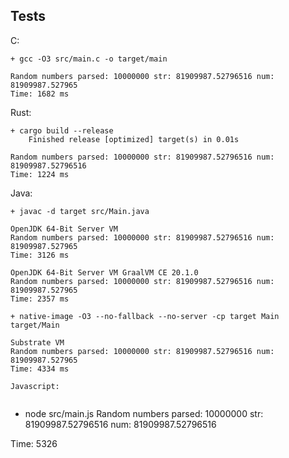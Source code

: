 Tests
---

C:


```
+ gcc -O3 src/main.c -o target/main

Random numbers parsed: 10000000 str: 81909987.52796516 num: 81909987.527965
Time: 1682 ms
```

Rust:


```
+ cargo build --release
    Finished release [optimized] target(s) in 0.01s

Random numbers parsed: 10000000 str: 81909987.52796516 num: 81909987.52796516 
Time: 1224 ms
```

Java:


```
+ javac -d target src/Main.java

OpenJDK 64-Bit Server VM
Random numbers parsed: 10000000 str: 81909987.52796516 num: 81909987.527965
Time: 3126 ms

OpenJDK 64-Bit Server VM GraalVM CE 20.1.0
Random numbers parsed: 10000000 str: 81909987.52796516 num: 81909987.527965
Time: 2357 ms

+ native-image -O3 --no-fallback --no-server -cp target Main target/Main

Substrate VM
Random numbers parsed: 10000000 str: 81909987.52796516 num: 81909987.527965
Time: 4334 ms

Javascript:


```
+ node src/main.js
Random numbers parsed: 10000000 str: 81909987.52796516 num: 81909987.52796516

Time: 5326
